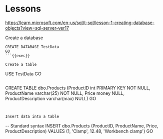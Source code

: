 # Lessons


https://learn.microsoft.com/en-us/sql/t-sql/lesson-1-creating-database-objects?view=sql-server-ver17

Create a database
```
CREATE DATABASE TestData
GO
```{{exec}}

Create a table
```
USE TestData
GO
```{{exec}}

```
CREATE TABLE dbo.Products
    (ProductID int PRIMARY KEY NOT NULL,
    ProductName varchar(25) NOT NULL,
    Price money NULL,
    ProductDescription varchar(max) NULL)
GO
```{{exec}}


Insert data into a table
```
-- Standard syntax
INSERT dbo.Products (ProductID, ProductName, Price, ProductDescription)
    VALUES (1, 'Clamp', 12.48, 'Workbench clamp')
GO
```{{exec}}
